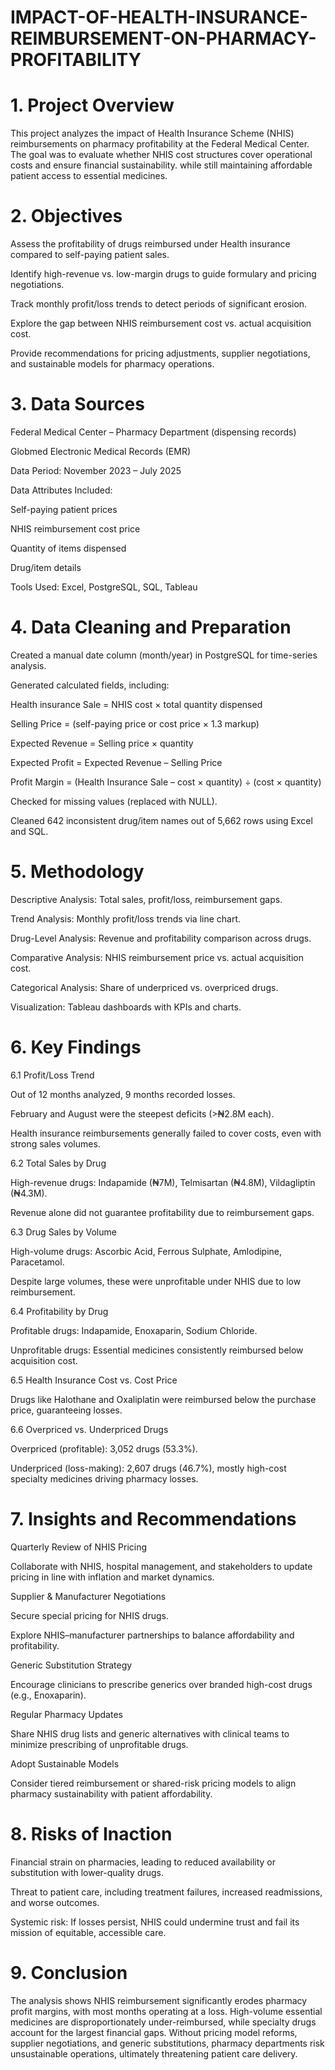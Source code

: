 # IMPACT-OF-HEALTH-INSURANCE-REIMBURSEMENT-ON-PHARMACY-PROFITABILITY

# 1. Project Overview
This project analyzes the impact of  Health Insurance Scheme (NHIS) reimbursements on pharmacy profitability at the Federal Medical Center. 
The goal was to evaluate whether NHIS cost structures cover operational costs and ensure financial sustainability. 
while still maintaining affordable patient access to essential medicines.


# 2. Objectives

Assess the profitability of drugs reimbursed under Health insurance compared to self-paying patient sales.

Identify high-revenue vs. low-margin drugs to guide formulary and pricing negotiations.

Track monthly profit/loss trends to detect periods of significant erosion.

Explore the gap between NHIS reimbursement cost vs. actual acquisition cost.

Provide recommendations for pricing adjustments, supplier negotiations, and sustainable models for pharmacy operations.

# 3. Data Sources

Federal Medical Center – Pharmacy Department (dispensing records)

Globmed Electronic Medical Records (EMR)

Data Period: November 2023 – July 2025

Data Attributes Included:

Self-paying patient prices

NHIS reimbursement cost price

Quantity of items dispensed

Drug/item details

Tools Used: Excel, PostgreSQL, SQL, Tableau

# 4. Data Cleaning and Preparation

Created a manual date column (month/year) in PostgreSQL for time-series analysis.

Generated calculated fields, including:

Health insurance Sale = NHIS cost × total quantity dispensed

Selling Price = (self-paying price or cost price × 1.3 markup)

Expected Revenue = Selling price × quantity

Expected Profit = Expected Revenue – Selling Price

Profit Margin = (Health Insurance Sale – cost × quantity) ÷ (cost × quantity)

Checked for missing values (replaced with NULL).

Cleaned 642 inconsistent drug/item names out of 5,662 rows using Excel and SQL.

# 5. Methodology

Descriptive Analysis: Total sales, profit/loss, reimbursement gaps.

Trend Analysis: Monthly profit/loss trends via line chart.

Drug-Level Analysis: Revenue and profitability comparison across drugs.

Comparative Analysis: NHIS reimbursement price vs. actual acquisition cost.

Categorical Analysis: Share of underpriced vs. overpriced drugs.

Visualization: Tableau dashboards with KPIs and charts.

# 6. Key Findings

6.1 Profit/Loss Trend

Out of 12 months analyzed, 9 months recorded losses.

February and August were the steepest deficits (>₦2.8M each).

Health insurance reimbursements generally failed to cover costs, even with strong sales volumes.

6.2 Total Sales by Drug

High-revenue drugs: Indapamide (₦7M), Telmisartan (₦4.8M), Vildagliptin (₦4.3M).

Revenue alone did not guarantee profitability due to reimbursement gaps.

6.3 Drug Sales by Volume

High-volume drugs: Ascorbic Acid, Ferrous Sulphate, Amlodipine, Paracetamol.

Despite large volumes, these were unprofitable under NHIS due to low reimbursement.

6.4 Profitability by Drug

Profitable drugs: Indapamide, Enoxaparin, Sodium Chloride.

Unprofitable drugs: Essential medicines consistently reimbursed below acquisition cost.

6.5 Health Insurance Cost vs. Cost Price

Drugs like Halothane and Oxaliplatin were reimbursed below the purchase price, guaranteeing losses.

6.6 Overpriced vs. Underpriced Drugs

Overpriced (profitable): 3,052 drugs (53.3%).

Underpriced (loss-making): 2,607 drugs (46.7%), mostly high-cost specialty medicines driving pharmacy losses.

# 7. Insights and Recommendations

Quarterly Review of NHIS Pricing

Collaborate with NHIS, hospital management, and stakeholders to update pricing in line with inflation and market dynamics.

Supplier & Manufacturer Negotiations

Secure special pricing for NHIS drugs.

Explore NHIS–manufacturer partnerships to balance affordability and profitability.

Generic Substitution Strategy

Encourage clinicians to prescribe generics over branded high-cost drugs (e.g., Enoxaparin).

Regular Pharmacy Updates

Share NHIS drug lists and generic alternatives with clinical teams to minimize prescribing of unprofitable drugs.

Adopt Sustainable Models

Consider tiered reimbursement or shared-risk pricing models to align pharmacy sustainability with patient affordability.

# 8. Risks of Inaction

Financial strain on pharmacies, leading to reduced availability or substitution with lower-quality drugs.

Threat to patient care, including treatment failures, increased readmissions, and worse outcomes.

Systemic risk: If losses persist, NHIS could undermine trust and fail its mission of equitable, accessible care.

# 9. Conclusion

The analysis shows NHIS reimbursement significantly erodes pharmacy profit margins, with most months operating at a loss.
High-volume essential medicines are disproportionately under-reimbursed, while specialty drugs account for the largest financial gaps. 
Without pricing model reforms, supplier negotiations, and generic substitutions, pharmacy departments risk unsustainable operations, ultimately threatening patient care delivery.
